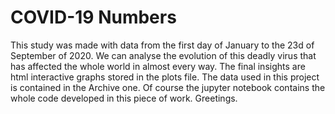 # COVID-19 Numbers

This study was made with data from the first day of January to the 23d of September of 2020. We can analyse the evolution of this deadly virus that has affected the whole world in almost every way. The final insights are html interactive graphs stored in the plots file. The data used in this project is contained in the Archive one. Of course the jupyter notebook contains the whole code developed in this piece of work. Greetings. 